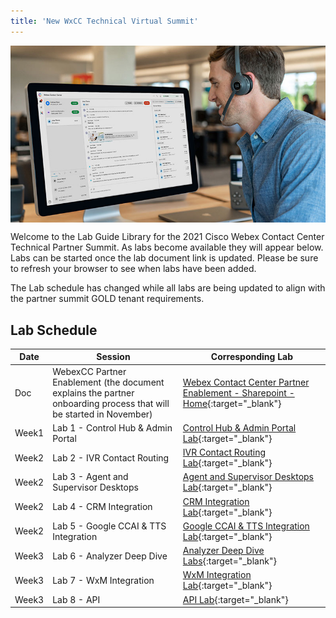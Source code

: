 ```yaml
---
title: 'New WxCC Technical Virtual Summit'
---
```


<img align="middle" src="../images/12_51_47.jpg" width="1000" />


Welcome to the Lab Guide Library for the 2021 Cisco Webex Contact Center Technical Partner Summit. As labs become available they will appear below. Labs can be started once the lab document link is updated. Please be sure to refresh your browser to see when labs have been added.

The Lab schedule has changed while all labs are being updated to align with the partner summit GOLD tenant requirements.

## Lab Schedule

| Date       | Session                                | Corresponding Lab                                                                                      
| ---------- | -------------------------------------- | ------------------------------------------------------------------------------------------------------ 
| Doc       | WebexCC Partner Enablement (the document explains the partner onboarding process that will be started in November) | [Webex Contact Center Partner Enablement - Sharepoint - Home](https://cisco.sharepoint.com/sites/WxCCPartnerEnablement){:target="_blank"} |
| Week1 | Lab 1 - Control Hub & Admin Portal  | [Control Hub & Admin Portal Lab](CH.md){:target="\_blank"}                               
| Week2 | Lab 2 - IVR Contact Routing         | [IVR Contact Routing Lab](IVR.md){:target="\_blank"}                                      
| Week2 | Lab 3 - Agent and Supervisor Desktops               | [Agent and Supervisor Desktops Lab](AgentSupervisor.md){:target="\_blank"}  
| Week2 | Lab 4 - CRM Integration                | [CRM Integration Lab](CRM.md){:target="\_blank"}  
| Week2 | Lab 5 - Google CCAI & TTS Integration                | [Google CCAI & TTS Integration Lab](CCAI.md){:target="\_blank"} 
| Week3 | Lab 6 - Analyzer Deep Dive        | [Analyzer Deep Dive Labs](Analyzer.md){:target="\_blank"}                  
| Week3 | Lab 7 - WxM Integration               | [WxM Integration Lab](WxM.md){:target="\_blank"}  
| Week3 | Lab 8 - API                        | [API Lab](APIs.md){:target="\_blank"} 
